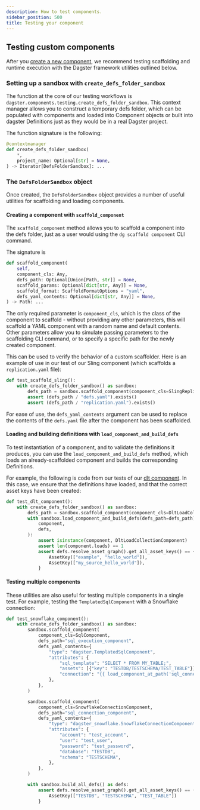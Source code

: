 ```yaml
---
description: How to test components.
sidebar_position: 500
title: Testing your component
---
```


## Testing custom components

After you [create a new component](/guides/build/components/creating-new-components/creating-and-registering-a-component), we recommend testing scaffolding and runtime execution with the Dagster framework utilities outlined below.

### Setting up a sandbox with `create_defs_folder_sandbox`

The function at the core of our testing workflows is `dagster.components.testing.create_defs_folder_sandbox`. This context manager allows you to construct a temporary defs folder, which can be populated with components and loaded into Component objects or built into dagster Definitions just as they would be in a real Dagster project.

The function signature is the following:

```python
@contextmanager
def create_defs_folder_sandbox(
    *,
    project_name: Optional[str] = None,
) -> Iterator[DefsFolderSandbox]: ...
```

### The `DefsFolderSandbox` object

Once created, the `DefsFolderSandbox` object provides a number of useful utilities for scaffolding and loading components.

#### Creating a component with `scaffold_component`

The `scaffold_component` method allows you to scaffold a component into the defs folder, just as a user would using the `dg scaffold component` CLI command.

The signature is

```python
def scaffold_component(
    self,
    component_cls: Any,
    defs_path: Optional[Union[Path, str]] = None,
    scaffold_params: Optional[dict[str, Any]] = None,
    scaffold_format: ScaffoldFormatOptions = "yaml",
    defs_yaml_contents: Optional[dict[str, Any]] = None,
) -> Path: ...
```

The only required parameter is `component_cls`, which is the class of the component to scaffold - without providing any other parameters, this will scaffold a YAML component with a random name and default contents. Other parameters allow you to simulate passing parameters to the scaffolding CLI command, or to specify a specific path for the newly created component.

This can be used to verify the behavior of a custom scaffolder. Here is an example of use in our test of our Sling component (which scaffolds a `replication.yaml` file):

```python
def test_scaffold_sling():
    with create_defs_folder_sandbox() as sandbox:
        defs_path = sandbox.scaffold_component(component_cls=SlingReplicationCollectionComponent)
        assert (defs_path / "defs.yaml").exists()
        assert (defs_path / "replication.yaml").exists()
```

For ease of use, the `defs_yaml_contents` argument can be used to replace the contents of the `defs.yaml` file after the component has been scaffolded.

#### Loading and building definitions with `load_component_and_build_defs`

To test instantiation of a component, and to validate the definitions it produces, you can use the `load_component_and_build_defs` method, which loads an already-scaffolded component and builds the corresponding Definitions.

For example, the following is code from our tests of our [dlt component](/guides/build/components/integrations/dlt-component-tutorial). In this case, we ensure that the definitions have loaded, and that the correct asset keys have been created:

```python
def test_dlt_component():
    with create_defs_folder_sandbox() as sandbox:
        defs_path = sandbox.scaffold_component(component_cls=DltLoadCollectionComponent)
        with sandbox.load_component_and_build_defs(defs_path=defs_path) as (
            component,
            defs,
        ):
            assert isinstance(component, DltLoadCollectionComponent)
            assert len(component.loads) == 1
            assert defs.resolve_asset_graph().get_all_asset_keys() == {
                AssetKey(["example", "hello_world"]),
                AssetKey(["my_source_hello_world"]),
            }
```

#### Testing multiple components

These utilities are also useful for testing multiple components in a single test. For example, testing the `TemplatedSqlComponent` with a Snowflake connection:

```python
def test_snowflake_component():
    with create_defs_folder_sandbox() as sandbox:
        sandbox.scaffold_component(
            component_cls=SqlComponent,
            defs_path="sql_execution_component",
            defs_yaml_contents={
                "type": "dagster.TemplatedSqlComponent",
                "attributes": {
                    "sql_template": "SELECT * FROM MY_TABLE;",
                    "assets": [{"key": "TESTDB/TESTSCHEMA/TEST_TABLE"}],
                    "connection": "{{ load_component_at_path('sql_connection_component') }}",
                },
            },
        )

        sandbox.scaffold_component(
            component_cls=SnowflakeConnectionComponent,
            defs_path="sql_connection_component",
            defs_yaml_contents={
                "type": "dagster_snowflake.SnowflakeConnectionComponent",
                "attributes": {
                    "account": "test_account",
                    "user": "test_user",
                    "password": "test_password",
                    "database": "TESTDB",
                    "schema": "TESTSCHEMA",
                },
            },
        )

        with sandbox.build_all_defs() as defs:
            assert defs.resolve_asset_graph().get_all_asset_keys() == {
                AssetKey(["TESTDB", "TESTSCHEMA", "TEST_TABLE"])
            }
```
